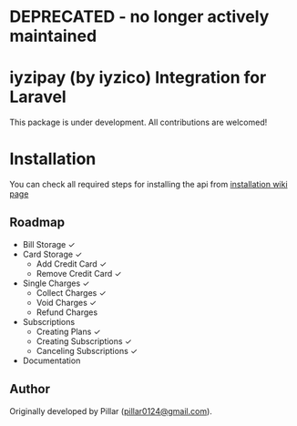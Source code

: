 # DEPRECATED - no longer actively maintained



# iyzipay (by iyzico) Integration for Laravel

This package is under development. All contributions are welcomed!

# Installation

You can check all required steps for installing the api from [installation wiki page](https://github.com/iyzico/iyzipay-laravel/wiki/Installation)

## Roadmap
* Bill Storage ✓
* Card Storage ✓
    * Add Credit Card ✓
    * Remove Credit Card ✓
* Single Charges ✓
    * Collect Charges ✓
    * Void Charges ✓
    * Refund Charges
* Subscriptions
    * Creating Plans ✓
    * Creating Subscriptions ✓ 
    * Canceling Subscriptions ✓
* Documentation

## Author

Originally developed by Pillar (pillar0124@gmail.com).
